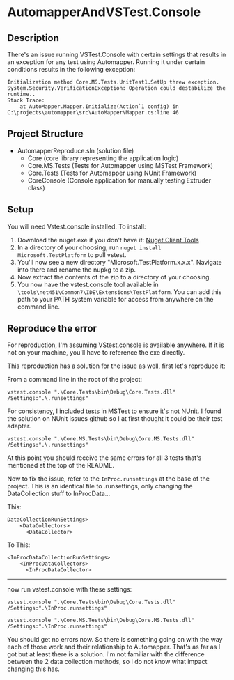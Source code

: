 # AutomapperAndVSTest.Console

## Description

There's an issue running VSTest.Console with certain settings that results in an exception for any test using Automapper.  Running it under certain conditions results in the following exception:
```
Initialization method Core.MS.Tests.UnitTest1.SetUp threw exception. System.Security.VerificationException: Operation could destabilize the runtime..
Stack Trace:
    at AutoMapper.Mapper.Initialize(Action`1 config) in C:\projects\automapper\src\AutoMapper\Mapper.cs:line 46
```

## Project Structure

- AutomapperReproduce.sln (solution file)
  - Core (core library representing the application logic)
  - Core.MS.Tests (Tests for Automapper using MSTest Framework)
  - Core.Tests (Tests for Automapper using NUnit Framework)
  - CoreConsole (Console application for manually testing Extruder class)

## Setup

You will need Vstest.console installed.  To install:
1. Download the nuget.exe if you don't have it: [Nuget Client Tools](https://docs.microsoft.com/en-us/nuget/install-nuget-client-tools)
2. In a directory of your choosing, run `nuget install Microsoft.TestPlatform` to pull vstest.
3. You'll now see a new directory "Microsoft.TestPlatform.x.x.x".  Navigate into there and rename the nupkg to a zip.
4. Now extract the contents of the zip to a directory of your choosing.
5. You now have the vstest.console tool available in `\tools\net451\Common7\IDE\Extensions\TestPlatform`.  You can add this path to your PATH system variable for access from anywhere on the command line.

## Reproduce the error

For reproduction, I'm assuming VStest.console is available anywhere.  If it is not on your machine, you'll have to reference the exe directly.

This reproduction has a solution for the issue as well, first let's reproduce it:

From a command line in the root of the project:

`vstest.console ".\Core.Tests\bin\Debug\Core.Tests.dll" /Settings:".\.runsettings"`

For consistency, I included tests in MSTest to ensure it's not NUnit.  I found the solution on NUnit issues github so I at first thought it could be their test adapter.

`vstest.console ".\Core.MS.Tests\bin\Debug\Core.MS.Tests.dll" /Settings:".\.runsettings"`


At this point you should receive the same errors for all 3 tests that's mentioned at the top of the README.


Now to fix the issue, refer to the `InProc.runsettings` at the base of the project.  This is an identical file to .runsettings, only changing the DataCollection stuff to InProcData...

This:

```
DataCollectionRunSettings>
    <DataCollectors>
      <DataCollector>
```

To This:

```
<InProcDataCollectionRunSettings>
    <InProcDataCollectors>
      <InProcDataCollector>
```
---
now run vstest.console with these settings:

`vstest.console ".\Core.Tests\bin\Debug\Core.Tests.dll" /Settings:".\InProc.runsettings"`

`vstest.console ".\Core.MS.Tests\bin\Debug\Core.MS.Tests.dll" /Settings:".\InProc.runsettings"`

You should get no errors now.   So there is something going on with the way each of those work and their relationship to Automapper.  That's as far as I got but at least there is a solution.  I'm not familiar with the difference between the 2 data collection methods, so I do not know what impact changing this has.
